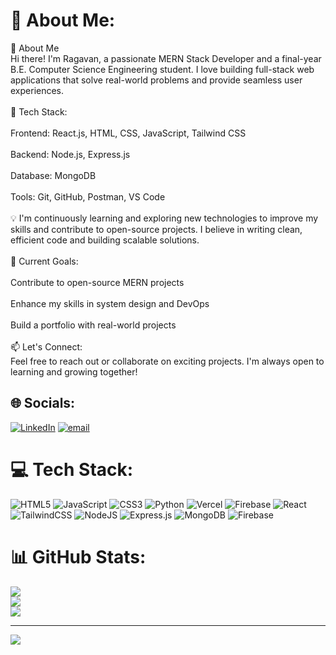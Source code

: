 # 💫 About Me:
👋 About Me<br>Hi there! I'm Ragavan, a passionate MERN Stack Developer and a final-year B.E. Computer Science Engineering student. I love building full-stack web applications that solve real-world problems and provide seamless user experiences.<br><br>🔧 Tech Stack:<br><br>Frontend: React.js, HTML, CSS, JavaScript, Tailwind CSS<br><br>Backend: Node.js, Express.js<br><br>Database: MongoDB<br><br>Tools: Git, GitHub, Postman, VS Code<br><br>💡 I'm continuously learning and exploring new technologies to improve my skills and contribute to open-source projects. I believe in writing clean, efficient code and building scalable solutions.<br><br>🚀 Current Goals:<br><br>Contribute to open-source MERN projects<br><br>Enhance my skills in system design and DevOps<br><br>Build a portfolio with real-world projects<br><br>📫 Let's Connect:<br>Feel free to reach out or collaborate on exciting projects. I'm always open to learning and growing together!


## 🌐 Socials:
[![LinkedIn](https://img.shields.io/badge/LinkedIn-%230077B5.svg?logo=linkedin&logoColor=white)](https://www.linkedin.com/in/ragavan-s-76a102258/) [![email](https://img.shields.io/badge/Email-D14836?logo=gmail&logoColor=white)](mailto:ragavan2142005@gmail.com) 

# 💻 Tech Stack:
![HTML5](https://img.shields.io/badge/html5-%23E34F26.svg?style=for-the-badge&logo=html5&logoColor=white) ![JavaScript](https://img.shields.io/badge/javascript-%23323330.svg?style=for-the-badge&logo=javascript&logoColor=%23F7DF1E) ![CSS3](https://img.shields.io/badge/css3-%231572B6.svg?style=for-the-badge&logo=css3&logoColor=white) ![Python](https://img.shields.io/badge/python-3670A0?style=for-the-badge&logo=python&logoColor=ffdd54) ![Vercel](https://img.shields.io/badge/vercel-%23000000.svg?style=for-the-badge&logo=vercel&logoColor=white) ![Firebase](https://img.shields.io/badge/firebase-%23039BE5.svg?style=for-the-badge&logo=firebase) ![React](https://img.shields.io/badge/react-%2320232a.svg?style=for-the-badge&logo=react&logoColor=%2361DAFB) ![TailwindCSS](https://img.shields.io/badge/tailwindcss-%2338B2AC.svg?style=for-the-badge&logo=tailwind-css&logoColor=white) ![NodeJS](https://img.shields.io/badge/node.js-6DA55F?style=for-the-badge&logo=node.js&logoColor=white) ![Express.js](https://img.shields.io/badge/express.js-%23404d59.svg?style=for-the-badge&logo=express&logoColor=%2361DAFB) ![MongoDB](https://img.shields.io/badge/MongoDB-%234ea94b.svg?style=for-the-badge&logo=mongodb&logoColor=white) ![Firebase](https://img.shields.io/badge/firebase-a08021?style=for-the-badge&logo=firebase&logoColor=ffcd34)
# 📊 GitHub Stats:
![](https://github-readme-stats.vercel.app/api?username=ragavan2104&theme=blue_navy&hide_border=false&include_all_commits=false&count_private=false)<br/>
![](https://nirzak-streak-stats.vercel.app/?user=ragavan2104&theme=blue_navy&hide_border=false)<br/>
![](https://github-readme-stats.vercel.app/api/top-langs/?username=ragavan2104&theme=blue_navy&hide_border=false&include_all_commits=false&count_private=false&layout=compact)

---
[![](https://visitcount.itsvg.in/api?id=ragavan2104&icon=0&color=0)](https://visitcount.itsvg.in)

<!-- Proudly created with GPRM ( https://gprm.itsvg.in ) -->
